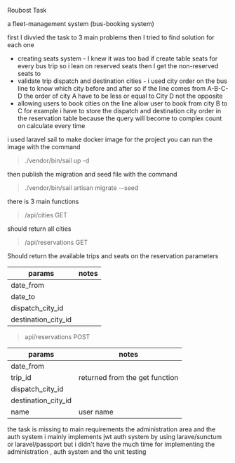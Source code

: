 Roubost Task

a fleet-management system (bus-booking
system)

first I divvied the task to 3 main problems then I tried to find solution for each one 
* creating seats system - I knew it was too bad if create table seats for every bus trip so i lean on reserved seats then I get the non-reserved seats to 
* validate trip dispatch and destination cities - i used city order on the bus line to know which city before and after so if the line comes from A-B-C-D the order of city A have to be less or equal to City D not the opposite  
* allowing users to book cities on the line allow user to book from city B to C for example i have to store the dispatch and destination city order in the reservation table because the query will become to complex count on calculate every time 

i used laravel sail to make docker image for the project you can run the image with the command 
>  ./vendor/bin/sail up -d

then publish the migration and seed file with the command

>  ./vendor/bin/sail artisan migrate --seed

there is 3 main functions
> /api/cities GET

should return all cities

> /api/reservations GET

Should return the available trips and seats on the reservation parameters

params |notes
-------|--------
date_from |
date_to |
dispatch_city_id |
destination_city_id |

> api/reservations POST

params | notes
-------|------
date_from |
trip_id | returned from the get function
dispatch_city_id |
destination_city_id |
name| user name

the task is missing to main requirements the administration area and the auth system i mainly implements jwt auth system by using larave/sunctum  or laravel/passport 
but i didn't have the much time for implementing the administration , auth system and the unit testing 

